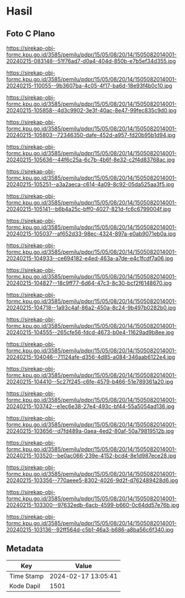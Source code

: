 # Hasil

## Foto C Plano

https://sirekap-obj-formc.kpu.go.id/3585/pemilu/pdpr/15/05/08/20/14/1505082014001-20240215-083148--51f76ad7-d0a4-404d-850b-e7b5ef34d355.jpg

https://sirekap-obj-formc.kpu.go.id/3585/pemilu/pdpr/15/05/08/20/14/1505082014001-20240215-110055--9b3607ba-4c05-4f17-ba6d-18e93f4b0c10.jpg

https://sirekap-obj-formc.kpu.go.id/3585/pemilu/pdpr/15/05/08/20/14/1505082014001-20240215-105858--4d3c9902-3e3f-40ac-8e47-99fec835c9d0.jpg

https://sirekap-obj-formc.kpu.go.id/3585/pemilu/pdpr/15/05/08/20/14/1505082014001-20240215-105803--72346350-dafe-452d-a957-fd20b95b1d94.jpg

https://sirekap-obj-formc.kpu.go.id/3585/pemilu/pdpr/15/05/08/20/14/1505082014001-20240215-105636--44f6c25a-6c7b-4b6f-8e32-c2f4d83768ac.jpg

https://sirekap-obj-formc.kpu.go.id/3585/pemilu/pdpr/15/05/08/20/14/1505082014001-20240215-105251--a3a2aeca-c614-4a09-8c92-05da525aa3f5.jpg

https://sirekap-obj-formc.kpu.go.id/3585/pemilu/pdpr/15/05/08/20/14/1505082014001-20240215-105141--b6b4a25c-bff0-4027-821d-fc6c6799004f.jpg

https://sirekap-obj-formc.kpu.go.id/3585/pemilu/pdpr/15/05/08/20/14/1505082014001-20240215-105037--af652d33-98ec-4324-897a-e0ab9071eb0a.jpg

https://sirekap-obj-formc.kpu.go.id/3585/pemilu/pdpr/15/05/08/20/14/1505082014001-20240215-104933--ce694182-e4ed-463a-a7de-e4c1fcdf7a06.jpg

https://sirekap-obj-formc.kpu.go.id/3585/pemilu/pdpr/15/05/08/20/14/1505082014001-20240215-104827--18c9ff77-6d64-47c3-8c30-bcf2f6148670.jpg

https://sirekap-obj-formc.kpu.go.id/3585/pemilu/pdpr/15/05/08/20/14/1505082014001-20240215-104718--1a93c4af-86a2-450a-8c24-9b497b0282b0.jpg

https://sirekap-obj-formc.kpu.go.id/3585/pemilu/pdpr/15/05/08/20/14/1505082014001-20240215-104555--265cfe56-fdcd-4673-b0e4-11629ad9b8ee.jpg

https://sirekap-obj-formc.kpu.go.id/3585/pemilu/pdpr/15/05/08/20/14/1505082014001-20240215-104046--71124afe-d356-4d85-a084-346aab6122e4.jpg

https://sirekap-obj-formc.kpu.go.id/3585/pemilu/pdpr/15/05/08/20/14/1505082014001-20240215-104410--5c27f245-c6fe-4579-b466-51e789361a20.jpg

https://sirekap-obj-formc.kpu.go.id/3585/pemilu/pdpr/15/05/08/20/14/1505082014001-20240215-103742--e1ec6e38-27e4-493c-bf44-55a5054ad136.jpg

https://sirekap-obj-formc.kpu.go.id/3585/pemilu/pdpr/15/05/08/20/14/1505082014001-20240215-103656--d7fd489a-0aea-4ed2-80af-50a79819512b.jpg

https://sirekap-obj-formc.kpu.go.id/3585/pemilu/pdpr/15/05/08/20/14/1505082014001-20240215-103520--be0ac066-239e-4152-bcd4-8e1d987ece28.jpg

https://sirekap-obj-formc.kpu.go.id/3585/pemilu/pdpr/15/05/08/20/14/1505082014001-20240215-103356--770aeee5-8302-4026-9d2f-d762489428d6.jpg

https://sirekap-obj-formc.kpu.go.id/3585/pemilu/pdpr/15/05/08/20/14/1505082014001-20240215-103300--97632edb-6acb-4599-b660-0c64dd57e76b.jpg

https://sirekap-obj-formc.kpu.go.id/3585/pemilu/pdpr/15/05/08/20/14/1505082014001-20240215-103136--92ff564d-c5b1-46a3-b686-a8ba56c6f340.jpg


## Metadata

| Key        | Value               |
| ---------- | ------------------- |
| Time Stamp | 2024-02-17 13:05:41 |
| Kode Dapil | 1501                |



